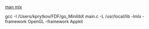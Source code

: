 [man mlx](https://github.com/qst0/ft_libgfx)

gcc -I /Users/kprytkov/FDF/go_MinilibX main.c -L /usr/local/lib -lmlx -framework OpenGL -framework Appkit